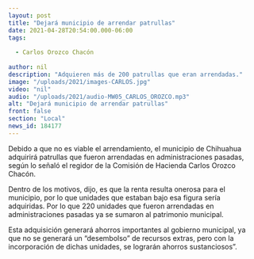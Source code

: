 ```yaml
---
layout: post
title: "Dejará municipio de arrendar patrullas"
date: 2021-04-28T20:54:00.000-06:00
tags:
  
  - Carlos Orozco Chacón
  
author: nil
description: "Adquieren más de 200 patrullas que eran arrendadas."
image: "/uploads/2021/images-CARLOS.jpg"
video: "nil"
audio: "/uploads/2021/audio-MW05_CARLOS_OROZCO.mp3"
alt: "Dejará municipio de arrendar patrullas"
front: false
section: "Local"
news_id: 184177
---
```


Debido a que no es viable el arrendamiento, el municipio de Chihuahua adquirirá patrullas que fueron arrendadas en administraciones pasadas, según lo señaló el regidor de la Comisión de Hacienda Carlos Orozco Chacón.

Dentro de los motivos, dijo, es que la renta resulta onerosa para el municipio, por lo que unidades que estaban bajo esa figura sería adquiridas. Por lo que 220 unidades que fueron arrendadas en administraciones pasadas ya se sumaron al patrimonio municipal.

Esta adquisición generará ahorros importantes al gobierno municipal, ya que no se generará un “desembolso” de recursos extras, pero con la incorporación de dichas unidades, se lograrán ahorros sustanciosos”.
